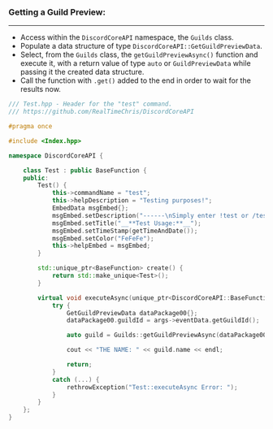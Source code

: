 ### **Getting a Guild Preview:**
---
- Access within the `DiscordCoreAPI` namespace, the `Guilds` class.
- Populate a data structure of type `DiscordCoreAPI::GetGuildPreviewData`.
- Select, from the `Guilds` class, the `getGuildPreviewAsync()` function and execute it, with a return value of type `auto` or `GuildPreviewData` while passing it the created data structure.
- Call the function with `.get()` added to the end in order to wait for the results now.

```cpp
/// Test.hpp - Header for the "test" command.
/// https://github.com/RealTimeChris/DiscordCoreAPI

#pragma once

#include <Index.hpp>

namespace DiscordCoreAPI {

	class Test : public BaseFunction {
	public:
		Test() {
			this->commandName = "test";
			this->helpDescription = "Testing purposes!";
			EmbedData msgEmbed{};
			msgEmbed.setDescription("------\nSimply enter !test or /test!\n------");
			msgEmbed.setTitle("__**Test Usage:**__");
			msgEmbed.setTimeStamp(getTimeAndDate());
			msgEmbed.setColor("FeFeFe");
			this->helpEmbed = msgEmbed;
		}

		std::unique_ptr<BaseFunction> create() {
			return std::make_unique<Test>();
		}

		virtual void executeAsync(unique_ptr<DiscordCoreAPI::BaseFunctionArguments> args) {
			try {
				GetGuildPreviewData dataPackage00{};
				dataPackage00.guildId = args->eventData.getGuildId();

				auto guild = Guilds::getGuildPreviewAsync(dataPackage00).get();

				cout << "THE NAME: " << guild.name << endl;

				return;
			}
			catch (...) {
				rethrowException("Test::executeAsync Error: ");
			}
		}
	};
}
```
